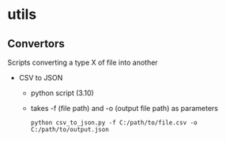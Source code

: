 # utils

## Convertors

Scripts converting a type X of file into another

-  CSV to JSON
   - python script (3.10)
   - takes -f (file path) and -o (output file path) as parameters

        ```python csv_to_json.py -f C:/path/to/file.csv -o C:/path/to/output.json```
